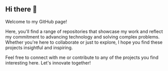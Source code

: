 ## Hi there 👋

Welcome to my GitHub page!

Here, you'll find a range of repositories that showcase my work and reflect my commitment to advancing technology and solving complex problems. Whether you're here to collaborate or just to explore, I hope you find these projects insightful and inspiring.

Feel free to connect with me or contribute to any of the projects you find interesting here. Let's innovate together!

<!--
**RyanFaulknerXYZ/RyanFaulknerXYZ** is a ✨ _special_ ✨ repository because its `README.md` (this file) appears on your GitHub profile.

Here are some ideas to get you started:

- 🔭 I’m currently working on ...
- 🌱 I’m currently learning ...
- 👯 I’m looking to collaborate on ...
- 🤔 I’m looking for help with ...
- 💬 Ask me about ...
- 📫 How to reach me: ...
- 😄 Pronouns: ...
- ⚡ Fun fact: ...
-->
